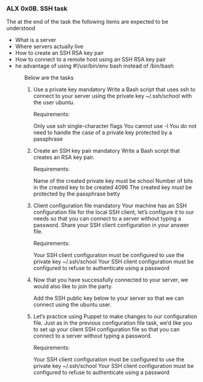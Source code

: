 <h3>ALX 0x0B. SSH task</h3>
<p> The at the end of the task the following items are expected to be understood </p>
<ul>
<li>What is a server</li>
<li>Where servers actually live </li>
<li>How to create an SSH RSA key pair </li>
<li>How to connect to a remote host using an SSH RSA key pair</li>
<li>he advantage of using #!/usr/bin/env bash instead of /bin/bash </li>
<ul>
<p> Below are the tasks </p>
<ol>
<li>
Use a private key
mandatory
Write a Bash script that uses ssh to connect to your server using the private key ~/.ssh/school with the user ubuntu.

Requirements:

Only use ssh single-character flags
You cannot use -l
You do not need to handle the case of a private key protected by a passphrase
</li>

<li> 
Create an SSH key pair
mandatory
Write a Bash script that creates an RSA key pair.

Requirements:

Name of the created private key must be school
Number of bits in the created key to be created 4096
The created key must be protected by the passphrase betty
</li>

<li>
 Client configuration file
mandatory
Your machine has an SSH configuration file for the local SSH client, let’s configure it to our needs so that you can connect to a server without typing a password. Share your SSH client configuration in your answer file.

Requirements:

Your SSH client configuration must be configured to use the private key ~/.ssh/school
Your SSH client configuration must be configured to refuse to authenticate using a password
</li>

<li>
Now that you have successfully connected to your server, we would also like to join the party.

Add the SSH public key below to your server so that we can connect using the ubuntu user.
</li>
<li>

Let’s practice using Puppet to make changes to our configuration file. Just as in the previous configuration file task, we’d like you to set up your client SSH configuration file so that you can connect to a server without typing a password.

Requirements:

Your SSH client configuration must be configured to use the private key ~/.ssh/school
Your SSH client configuration must be configured to refuse to authenticate using a password
</li>
</ol>
